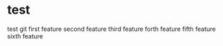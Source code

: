 # test
test git
first feature
second feature
third feature
forth feature
fifth feature
sixth feature
